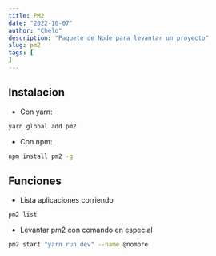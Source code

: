 ```yaml
---
title: PM2
date: "2022-10-07"
author: "Chelo"
description: "Paquete de Node para levantar un proyecto"
slug: pm2
tags: [
]
---
```


## Instalacion
- Con yarn:
```bash
yarn global add pm2
```

- Con npm:
```bash
npm install pm2 -g
```

## Funciones
- Lista aplicaciones corriendo
```bash
pm2 list
```

- Levantar pm2 con comando en especial
```bash
pm2 start "yarn run dev" --name @nombre
```